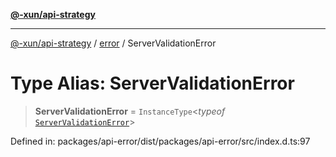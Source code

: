 [**@-xun/api-strategy**](../../README.md)

***

[@-xun/api-strategy](../../README.md) / [error](../README.md) / ServerValidationError

# Type Alias: ServerValidationError

> **ServerValidationError** = `InstanceType`\<*typeof* [`ServerValidationError`](../variables/ServerValidationError.md)\>

Defined in: packages/api-error/dist/packages/api-error/src/index.d.ts:97
